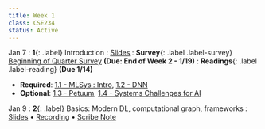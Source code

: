```yaml
---
title: Week 1
class: CSE234
status: Active
---
```


Jan 7
: **1**{: .label} Introduction
  : [Slides](assets/slides/jan7.pdf)
: **Survey**{: .label .label-survey} [Beginning of Quarter Survey](https://forms.gle/4fuE1HUFbd13NKbp7) **(Due: End of Week 2 - 1/19)**
: **Readings**{: .label .label-reading} **(Due 1/14)**
  * **Required**: [1.1 - MLSys : Intro](https://mlsysbook.ai/contents/core/introduction/introduction.html), [1.2 - DNN](https://mlsysbook.ai/contents/core/dnn_architectures/dnn_architectures.html#sec-deep-learning-primer-resource)
  * **Optional**: [1.3 - Petuum](https://arxiv.org/abs/1312.7651), [1.4 - Systems Challenges for AI](https://www2.eecs.berkeley.edu/Pubs/TechRpts/2017/EECS-2017-159.pdf)


Jan 9
: **2**{: .label} Basics: Modern DL, computational graph, frameworks
  : [Slides](assets/slides/jan9.pdf) &#8226; [Recording](https://podcast.ucsd.edu/watch/wi25/cse234_a00/1) &#8226; [Scribe Note](assets/scribe_notes/jan9_scribe.pdf)


<!-- : **Readings**{: .label .label-reading} -->
